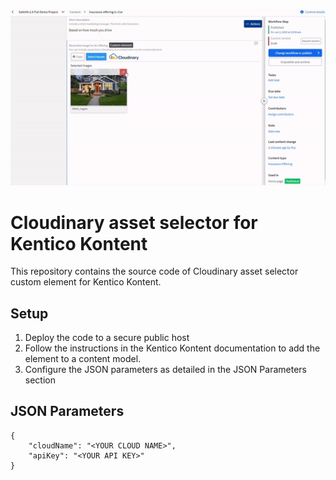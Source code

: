 ![alt text](https://github.com/JKannekens/kontent-custom-element-cloudinary/blob/master/src/data/assets/cloudinary-custom-element.gif "Cloudinary Assets Selector")

# Cloudinary asset selector for Kentico Kontent
This repository contains the source code of Cloudinary asset selector custom element for Kentico Kontent.

## Setup
1. Deploy the code to a secure public host
2. Follow the instructions in the Kentico Kontent documentation to add the element to a content model.
3. Configure the JSON parameters as detailed in the JSON Parameters section

## JSON Parameters
```
{
    "cloudName": "<YOUR CLOUD NAME>",
    "apiKey": "<YOUR API KEY>"
}
```
